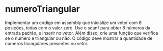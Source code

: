 # numeroTriangular
Implementar um código em assembly que inicialize um vetor com 8 posições, todas com o valor zero. Use o scanf para obter 8 números da entrada padrão, e inserir no vetor. Além disso, crie uma função que verifica se o número é triangular ou não. O código deve mostrar a quantidade de números triangulares presentes no vetor.
